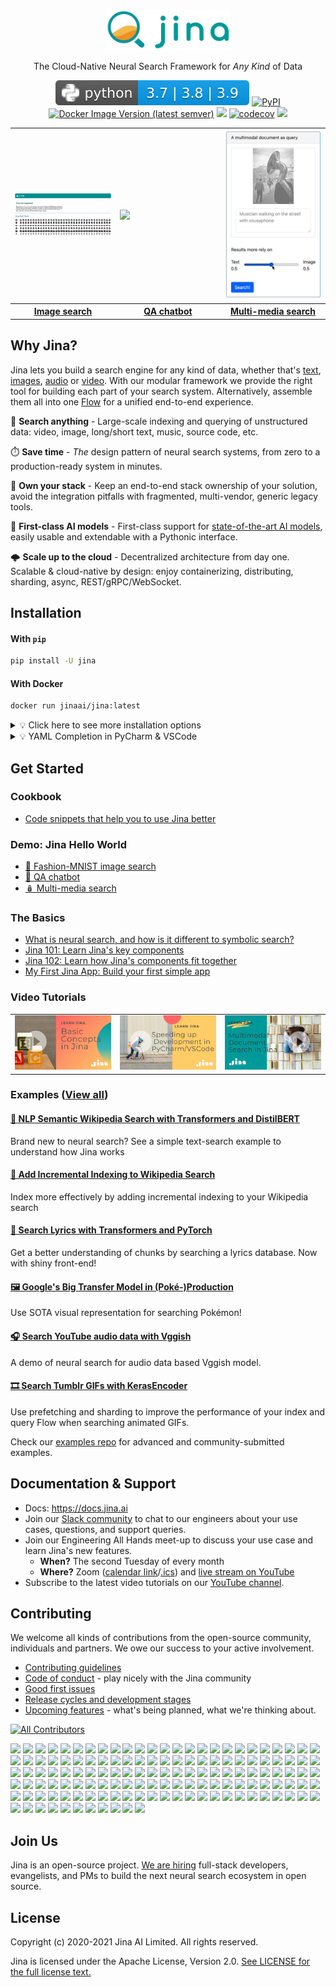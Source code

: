 <p align="center">
<img src="https://github.com/jina-ai/jina/blob/master/.github/logo-only.gif?raw=true" alt="Jina banner" width="200px">
</p>

<p align="center">
The Cloud-Native Neural Search Framework for <i>Any Kind</i> of Data
</p>


<p align=center>
<a href="https://pypi.org/project/jina/"><img src="https://github.com/jina-ai/jina/blob/master/.github/badges/python-badge.svg?raw=true" alt="Python 3.7 3.8 3.9" title="Jina supports Python 3.7 and above"></a>
<a href="https://pypi.org/project/jina/"><img src="https://img.shields.io/pypi/v/jina?color=%23099cec&amp;label=PyPI&amp;logo=pypi&amp;logoColor=white" alt="PyPI"></a>
<a href="https://hub.docker.com/r/jinaai/jina/tags"><img src="https://img.shields.io/docker/v/jinaai/jina?color=%23099cec&amp;label=Docker&amp;logo=docker&amp;logoColor=white&amp;sort=semver" alt="Docker Image Version (latest semver)"></a>
<a href="https://pepy.tech/project/jina"><img src="https://pepy.tech/badge/jina/month"></a>
<a href="https://codecov.io/gh/jina-ai/jina"><img src="https://codecov.io/gh/jina-ai/jina/branch/master/graph/badge.svg" alt="codecov"></a>
<a href="https://slack.jina.ai"><img src="https://img.shields.io/badge/Slack-500%2B-blueviolet"></a>
</p>


<table>
  <tr>
    <td width="30%">
      <a href="./.github/pages/hello-world.md#-fashion-image-search">
        <img src="https://github.com/jina-ai/jina/blob/master/.github/images/hello-world.gif?raw=true" />
      </a>
    </td>
    <td width="30%">
<a href="./.github/pages/hello-world.md#-covid-19-chatbot">
<img src="https://github.com/jina-ai/jina/blob/master/.github/images/helloworld-chatbot.gif?raw=true" />
</a>
    </td>
    <td width="30%">
<a href="https://youtu.be/B_nH8GCmBfc">
<img src="https://github.com/jina-ai/jina/blob/master/.github/images/helloworld-multimodal.gif?raw=true" />
</a>
    </td>
  </tr>
  <tr>
    <th>
      <a href="./.github/pages/hello-world.md#-fashion-image-search">Image search</a>
    </th>
    <th>
      <a href="./.github/pages/hello-world.md#-covid-19-chatbot">QA chatbot</a>
    </th>
    <th>
      <a href="./.github/pages/hello-world.md#-multimodal-document-search">Multi-media search</a>
    </th>
  </tr>
</table>

## Why Jina?

Jina lets you build a search engine for any kind of data, whether that's [text](https://github.com/jina-ai/examples/tree/master/wikipedia-sentences), [images](https://github.com/jina-ai/examples/tree/master/pokedex-with-bit), [audio](https://github.com/jina-ai/examples/tree/master/audio-search) or [video](https://github.com/jina-ai/examples/tree/master/tumblr-gif-search). With our modular framework we provide the right tool for building each part of your search system. Alternatively, assemble them all into one [Flow](https://101.jina.ai/#Flow) for a unified end-to-end experience. 


🌌 **Search anything** - Large-scale indexing and querying of unstructured data: video, image, long/short text, music, source code, etc.

⏱️ **Save time** - *The* design pattern of neural search systems, from zero to a production-ready system in minutes.

🍱 **Own your stack** - Keep an end-to-end stack ownership of your solution, avoid the integration pitfalls with fragmented, multi-vendor, generic legacy tools.

🧠 **First-class AI models** - First-class support for [state-of-the-art AI models](https://docs.jina.ai/chapters/all_exec.html), easily usable and extendable with a Pythonic interface.

🌩️ **Scale up to the cloud** - Decentralized architecture from day one. Scalable & cloud-native by design: enjoy containerizing, distributing, sharding, async, REST/gRPC/WebSocket.


## Installation

#### With `pip`

```sh
pip install -U jina
```

#### With Docker

```sh
docker run jinaai/jina:latest
```

<details>
<summary>💡 Click here to see more installation options</summary>

| 📦<br><sub><sup>x86/64,arm/v6,v7,[v8 (Apple M1)](https://github.com/jina-ai/jina/issues/1781)</sup></sub> | On Linux/macOS & Python 3.7/3.8/[3.9](https://github.com/jina-ai/jina/issues/1801) | Docker Users|
| --- | --- | --- |
| Standard | `pip install -U jina` | `docker run jinaai/jina:latest` |
| <sub><a href="https://api.jina.ai/daemon/">Daemon</a></sub> | <sub>`pip install -U "jina[daemon]"`</sub> | <sub>`docker run --network=host jinaai/jina:latest-daemon`</sub> |
| <sub>With Extras</sub> | <sub>`pip install -U "jina[devel]"`</sub> | <sub>`docker run jinaai/jina:latest-devel`</sub> |
| <sub>Dev/Pre-Release</sub> | <sub>`pip install --pre jina`</sub> | <sub>`docker run jinaai/jina:master`</sub> |

Version identifiers [are explained here](https://github.com/jina-ai/jina/blob/master/RELEASE.md). To install Jina with extra dependencies [please refer to the docs](https://docs.jina.ai/chapters/install/via-pip.html). Jina can run on [Windows Subsystem for Linux](https://docs.microsoft.com/en-us/windows/wsl/install-win10). We welcome the community to help us with [native Windows support](https://github.com/jina-ai/jina/issues/1252).

</details>

<details>
<summary>💡 YAML Completion in PyCharm & VSCode</summary>

Developing Jina app often means writing YAML configs. We provide a [JSON Schema](https://json-schema.org/) for your IDE to enable code completion, syntax validation, members listing and displaying help text. Here is a [video tutorial](https://youtu.be/qOD-6mihUzQ) to walk you through the setup.

<table>
  <tr>
    <td>
<a href="https://www.youtube.com/watch?v=qOD-6mihUzQ&ab_channel=JinaAI"><img src="https://github.com/jina-ai/jina/blob/master/.github/images/pycharm-schema.gif?raw=true" /></a>
    </td>
    <td>

**PyCharm**

1. Click menu `Preferences` -> `JSON Schema mappings`;
2. Add a new schema, in the `Schema File or URL` write `https://api.jina.ai/schemas/latest.json`; select `JSON Schema Version 7`;
3. Add a file path pattern and link it to `*.jaml` and `*.jina.yml`.

</td>
</tr>
<tr>
    <td>
<a href="https://www.youtube.com/watch?v=qOD-6mihUzQ&ab_channel=JinaAI"><img src="https://github.com/jina-ai/jina/blob/master/.github/images/vscode-schema.gif?raw=true" /></a>
    </td>
    <td>

**VSCode**

1. Install the extension: `YAML Language Support by Red Hat`;
2. In IDE-level `settings.json` add:

```json
"yaml.schemas": {
    "https://api.jina.ai/schemas/latest.json": ["/*.jina.yml", "/*.jaml"],
}
```

</td>
</tr>
</table>
</details>

## Get Started


### Cookbook

- [Code snippets that help you to use Jina better](./.github/pages/snippets.md)

### Demo: Jina Hello World

- [👗 Fashion-MNIST image search](./.github/pages/hello-world.md#-fashion-image-search)
- [🤖 QA chatbot](./.github/pages/hello-world.md#-covid-19-chatbot)
- [🪆 Multi-media search](./.github/pages/hello-world.md#-multimodal-document-search)

### The Basics

- [What is neural search, and how is it different to symbolic search?](https://jina.ai/2020/07/06/What-is-Neural-Search-and-Why-Should-I-Care.html)
- [Jina 101: Learn Jina's key components](https://docs.jina.ai/chapters/101/)
- [Jina 102: Learn how Jina's components fit together](https://docs.jina.ai/chapters/102/)
- [My First Jina App: Build your first simple app](https://docs.jina.ai/chapters/my_first_jina_app/)


### Video Tutorials

<table>
  <tr>
    <td width="33%">
    <a href="https://youtu.be/zvXkQkqd2I8">
      <img src="https://github.com/jina-ai/jina/blob/master/.github/images/basic-concept.png?raw=true"/>
    </a>
    </td>
    <td width="33%">
    <a href="https://youtu.be/qOD-6mihUzQ">
      <img src="https://github.com/jina-ai/jina/blob/master/.github/images/speedup.png?raw=true"/>
    </a>
    </td>
    <td width="33%">
    <a href="https://youtu.be/B_nH8GCmBfc">
      <img src="https://github.com/jina-ai/jina/blob/master/.github/images/multimodal-search.png?raw=true"/>
    </a>
    </td>
  </tr>
</table>


### Examples ([View all](https://github.com/jina-ai/examples))
 
#### [📄 NLP Semantic Wikipedia Search with Transformers and DistilBERT](https://github.com/jina-ai/examples/tree/master/wikipedia-sentences)
Brand new to neural search? See a simple text-search example to understand how Jina works 

#### [📄 Add Incremental Indexing to Wikipedia Search](https://github.com/jina-ai/examples/tree/master/wikipedia-sentences-incremental)
Index more effectively by adding incremental indexing to your Wikipedia search 

#### [📄 Search Lyrics with Transformers and PyTorch](https://github.com/jina-ai/examples/tree/master/multires-lyrics-search)
Get a better understanding of chunks by searching a lyrics database. Now with shiny front-end! 

#### [🖼️ Google's Big Transfer Model in (Poké-)Production](https://github.com/jina-ai/examples/tree/master/pokedex-with-bit)
Use SOTA visual representation for searching Pokémon!

#### [🎧 Search YouTube audio data with Vggish](https://github.com/jina-ai/examples/tree/master/audio-search)
A demo of neural search for audio data based Vggish model. 

#### [🎞️ Search Tumblr GIFs with KerasEncoder](https://github.com/jina-ai/examples/tree/master/tumblr-gif-search)
Use prefetching and sharding to improve the performance of your index and query Flow when searching animated GIFs.

Check our [examples repo](https://github.com/jina-ai/examples) for advanced and community-submitted examples.

## Documentation & Support

- Docs: https://docs.jina.ai
- Join our [Slack community](https://slack.jina.ai) to chat to our engineers about your use cases, questions, and support queries.
- Join our Engineering All Hands meet-up to discuss your use case and learn Jina's new features.
    - **When?** The second Tuesday of every month
    - **Where?** Zoom ([calendar link](https://calendar.google.com/event?action=TEMPLATE&tmeid=MHIybG03cjAwaXE3ZzRrYmVpaDJyZ2FpZjlfMjAyMDEwMTNUMTIwMDAwWiBjXzF0NW9nZnAyZDQ1djhmaXQ5ODFqMDhtY200QGc&tmsrc=c_1t5ogfp2d45v8fit981j08mcm4%40group.calendar.google.com&scp=ALL)/[.ics](https://hanxiao.io/2020/08/06/Engineering-All-Hands-in-Public/jina-ai-public.ics)) and [live stream on YouTube](https://youtube.com/c/jina-ai)
- Subscribe to the latest video tutorials on our [YouTube channel](https://youtube.com/c/jina-ai).


## Contributing

We welcome all kinds of contributions from the open-source community, individuals and partners. We owe our success to your active involvement.

- [Contributing guidelines](CONTRIBUTING.md)
- [Code of conduct](https://github.com/jina-ai/jina/blob/master/.github/CODE_OF_CONDUCT.md) - play nicely with the Jina community
- [Good first issues](https://github.com/jina-ai/jina/issues?q=is%3Aopen+is%3Aissue+label%3A%22good+first+issue%22)
- [Release cycles and development stages](RELEASE.md)
- [Upcoming features](https://portal.productboard.com/jinaai/) - what's being planned, what we're thinking about.



<!-- ALL-CONTRIBUTORS-BADGE:START - Do not remove or modify this section -->
[![All Contributors](https://img.shields.io/badge/all_contributors-136-orange.svg?style=flat-square)](#contributors-)
<!-- ALL-CONTRIBUTORS-BADGE:END -->

<!-- ALL-CONTRIBUTORS-LIST:START - Do not remove or modify this section -->
<!-- prettier-ignore-start -->
<!-- markdownlint-disable -->


<a href="https://jina.ai/"><img src="https://avatars1.githubusercontent.com/u/61045304?v=4" class="avatar-user" width="28px;"/></a> <a href="http://weizhen.rocks/"><img src="https://avatars3.githubusercontent.com/u/5943684?v=4" class="avatar-user" width="28px;"/></a> <a href="https://github.com/phamtrancsek12"><img src="https://avatars3.githubusercontent.com/u/14146667?v=4" class="avatar-user" width="28px;"/></a> <a href="https://github.com/gsajko"><img src="https://avatars1.githubusercontent.com/u/42315895?v=4" class="avatar-user" width="28px;"/></a> <a href="https://t.me/neural_network_engineering"><img src="https://avatars1.githubusercontent.com/u/1935623?v=4" class="avatar-user" width="28px;"/></a> <a href="https://hanxiao.io/"><img src="https://avatars2.githubusercontent.com/u/2041322?v=4" class="avatar-user" width="28px;"/></a> <a href="https://github.com/YueLiu-jina"><img src="https://avatars1.githubusercontent.com/u/64522311?v=4" class="avatar-user" width="28px;"/></a> <a href="https://github.com/nan-wang"><img src="https://avatars3.githubusercontent.com/u/4329072?v=4" class="avatar-user" width="28px;"/></a> <a href="https://github.com/tracy-propertyguru"><img src="https://avatars2.githubusercontent.com/u/47736458?v=4" class="avatar-user" width="28px;"/></a> <a href="https://www.linkedin.com/in/maanavshah/"><img src="https://avatars0.githubusercontent.com/u/30289560?v=4" class="avatar-user" width="28px;"/></a>
<a href="https://github.com/iego2017"><img src="https://avatars3.githubusercontent.com/u/44792649?v=4" class="avatar-user" width="28px;"/></a> <a href="https://www.davidsanwald.net/"><img src="https://avatars1.githubusercontent.com/u/10153003?v=4" class="avatar-user" width="28px;"/></a> <a href="http://alexcg1.github.io/"><img src="https://avatars2.githubusercontent.com/u/4182659?v=4" class="avatar-user" width="28px;"/></a> <a href="https://github.com/shivam-raj"><img src="https://avatars3.githubusercontent.com/u/43991882?v=4" class="avatar-user" width="28px;"/></a> <a href="http://dncc.github.io/"><img src="https://avatars1.githubusercontent.com/u/126445?v=4" class="avatar-user" width="28px;"/></a> <a href="http://johnarevalo.github.io/"><img src="https://avatars3.githubusercontent.com/u/1301626?v=4" class="avatar-user" width="28px;"/></a> <a href="https://github.com/imsergiy"><img src="https://avatars3.githubusercontent.com/u/8855485?v=4" class="avatar-user" width="28px;"/></a> <a href="https://guiferviz.com/"><img src="https://avatars2.githubusercontent.com/u/11474949?v=4" class="avatar-user" width="28px;"/></a> <a href="https://github.com/rohan1chaudhari"><img src="https://avatars1.githubusercontent.com/u/9986322?v=4" class="avatar-user" width="28px;"/></a> <a href="https://www.linkedin.com/in/mohong-pan/"><img src="https://avatars0.githubusercontent.com/u/45755474?v=4" class="avatar-user" width="28px;"/></a>
<a href="https://github.com/anish2197"><img src="https://avatars2.githubusercontent.com/u/16228282?v=4" class="avatar-user" width="28px;"/></a> <a href="https://github.com/joanna350"><img src="https://avatars0.githubusercontent.com/u/19216902?v=4" class="avatar-user" width="28px;"/></a> <a href="https://www.linkedin.com/in/madhukar01"><img src="https://avatars0.githubusercontent.com/u/15910378?v=4" class="avatar-user" width="28px;"/></a> <a href="https://github.com/maximilianwerk"><img src="https://avatars0.githubusercontent.com/u/4920275?v=4" class="avatar-user" width="28px;"/></a> <a href="https://github.com/emmaadesile"><img src="https://avatars2.githubusercontent.com/u/26192691?v=4" class="avatar-user" width="28px;"/></a> <a href="https://github.com/YikSanChan"><img src="https://avatars1.githubusercontent.com/u/17229109?v=4" class="avatar-user" width="28px;"/></a> <a href="https://github.com/Zenahr"><img src="https://avatars1.githubusercontent.com/u/47085752?v=4" class="avatar-user" width="28px;"/></a> <a href="https://github.com/JoanFM"><img src="https://avatars3.githubusercontent.com/u/19825685?v=4" class="avatar-user" width="28px;"/></a> <a href="http://yangboz.github.io/"><img src="https://avatars3.githubusercontent.com/u/481954?v=4" class="avatar-user" width="28px;"/></a> <a href="https://github.com/boussoffara"><img src="https://avatars0.githubusercontent.com/u/10478725?v=4" class="avatar-user" width="28px;"/></a>
<a href="https://github.com/fhaase2"><img src="https://avatars2.githubusercontent.com/u/44052928?v=4" class="avatar-user" width="28px;"/></a> <a href="https://github.com/Morriaty-The-Murderer"><img src="https://avatars3.githubusercontent.com/u/12904434?v=4" class="avatar-user" width="28px;"/></a> <a href="https://github.com/rutujasurve94"><img src="https://avatars1.githubusercontent.com/u/9448002?v=4" class="avatar-user" width="28px;"/></a> <a href="https://github.com/theUnkownName"><img src="https://avatars0.githubusercontent.com/u/3002344?v=4" class="avatar-user" width="28px;"/></a> <a href="https://github.com/vltmn"><img src="https://avatars3.githubusercontent.com/u/8930322?v=4" class="avatar-user" width="28px;"/></a> <a href="https://github.com/Kavan72"><img src="https://avatars3.githubusercontent.com/u/19048640?v=4" class="avatar-user" width="28px;"/></a> <a href="https://github.com/bwanglzu"><img src="https://avatars1.githubusercontent.com/u/9794489?v=4" class="avatar-user" width="28px;"/></a> <a href="https://github.com/antonkurenkov"><img src="https://avatars2.githubusercontent.com/u/52166018?v=4" class="avatar-user" width="28px;"/></a> <a href="https://github.com/redram"><img src="https://avatars3.githubusercontent.com/u/1285370?v=4" class="avatar-user" width="28px;"/></a> <a href="https://github.com/ericsyh"><img src="https://avatars3.githubusercontent.com/u/10498732?v=4" class="avatar-user" width="28px;"/></a>
<a href="https://github.com/festeh"><img src="https://avatars1.githubusercontent.com/u/6877858?v=4" class="avatar-user" width="28px;"/></a> <a href="http://julielab.de/Staff/Erik+F%C3%A4%C3%9Fler.html"><img src="https://avatars1.githubusercontent.com/u/4648560?v=4" class="avatar-user" width="28px;"/></a> <a href="https://www.cnblogs.com/callyblog/"><img src="https://avatars2.githubusercontent.com/u/30991932?v=4" class="avatar-user" width="28px;"/></a> <a href="https://github.com/JamesTang-jinaai"><img src="https://avatars3.githubusercontent.com/u/69177855?v=4" class="avatar-user" width="28px;"/></a> <a href="https://github.com/coolmian"><img src="https://avatars3.githubusercontent.com/u/36444522?v=4" class="avatar-user" width="28px;"/></a> <a href="http://www.joaopalotti.com/"><img src="https://avatars2.githubusercontent.com/u/852343?v=4" class="avatar-user" width="28px;"/></a> <a href="https://github.com/davidli-oneflick"><img src="https://avatars.githubusercontent.com/u/62926164?v=4" class="avatar-user" width="28px;"/></a> <a href="https://github.com/davidbp"><img src="https://avatars.githubusercontent.com/u/4223580?v=4" class="avatar-user" width="28px;"/></a> <a href="https://github.com/JamesTang-616"><img src="https://avatars.githubusercontent.com/u/69177855?v=4" class="avatar-user" width="28px;"/></a> <a href="https://github.com/xinbinhuang"><img src="https://avatars.githubusercontent.com/u/27927454?v=4" class="avatar-user" width="28px;"/></a>
<a href="https://www.linkedin.com/in/lucia-loher/"><img src="https://avatars.githubusercontent.com/u/64148900?v=4" class="avatar-user" width="28px;"/></a> <a href="https://github.com/bhavsarpratik"><img src="https://avatars.githubusercontent.com/u/23080576?v=4" class="avatar-user" width="28px;"/></a> <a href="https://github.com/pgiank28"><img src="https://avatars.githubusercontent.com/u/17511966?v=4" class="avatar-user" width="28px;"/></a> <a href="http://fayeah.github.io/"><img src="https://avatars.githubusercontent.com/u/29644978?v=4" class="avatar-user" width="28px;"/></a> <a href="https://github.com/julianpetrich"><img src="https://avatars.githubusercontent.com/u/37179344?v=4" class="avatar-user" width="28px;"/></a> <a href="https://github.com/alasdairtran"><img src="https://avatars.githubusercontent.com/u/10582768?v=4" class="avatar-user" width="28px;"/></a> <a href="https://github.com/Immich"><img src="https://avatars.githubusercontent.com/u/9353470?v=4" class="avatar-user" width="28px;"/></a> <a href="https://github.com/NouiliKh"><img src="https://avatars.githubusercontent.com/u/22430520?v=4" class="avatar-user" width="28px;"/></a> <a href="https://github.com/atibaup"><img src="https://avatars.githubusercontent.com/u/1799897?v=4" class="avatar-user" width="28px;"/></a> <a href="https://github.com/Gracegrx"><img src="https://avatars.githubusercontent.com/u/23142113?v=4" class="avatar-user" width="28px;"/></a>
<a href="https://github.com/ManudattaG"><img src="https://avatars.githubusercontent.com/u/8463344?v=4" class="avatar-user" width="28px;"/></a> <a href="https://github.com/ddelange"><img src="https://avatars.githubusercontent.com/u/14880945?v=4" class="avatar-user" width="28px;"/></a> <a href="https://github.com/clennan"><img src="https://avatars.githubusercontent.com/u/19587525?v=4" class="avatar-user" width="28px;"/></a> <a href="https://www.linkedin.com/in/akurniawan25/"><img src="https://avatars.githubusercontent.com/u/4723643?v=4" class="avatar-user" width="28px;"/></a> <a href="https://github.com/yk"><img src="https://avatars.githubusercontent.com/u/858040?v=4" class="avatar-user" width="28px;"/></a> <a href="https://github.com/cpooley"><img src="https://avatars.githubusercontent.com/u/17229557?v=4" class="avatar-user" width="28px;"/></a> <a href="https://github.com/pswu11"><img src="https://avatars.githubusercontent.com/u/48913707?v=4" class="avatar-user" width="28px;"/></a> <a href="https://github.com/hongchhe"><img src="https://avatars.githubusercontent.com/u/25891193?v=4" class="avatar-user" width="28px;"/></a> <a href="https://github.com/Kelton8Z"><img src="https://avatars.githubusercontent.com/u/22567795?v=4" class="avatar-user" width="28px;"/></a> <a href="https://github.com/fernandakawasaki"><img src="https://avatars.githubusercontent.com/u/50497814?v=4" class="avatar-user" width="28px;"/></a>
<a href="https://shivaylamba.netlify.app/"><img src="https://avatars.githubusercontent.com/u/19529592?v=4" class="avatar-user" width="28px;"/></a> <a href="https://github.com/serge-m"><img src="https://avatars.githubusercontent.com/u/4344566?v=4" class="avatar-user" width="28px;"/></a> <a href="https://kilsenp.github.io/"><img src="https://avatars.githubusercontent.com/u/5173119?v=4" class="avatar-user" width="28px;"/></a> <a href="http://willperkins.com/"><img src="https://avatars.githubusercontent.com/u/576702?v=4" class="avatar-user" width="28px;"/></a> <a href="https://stackoverflow.com/users/7513718/el-aoutar-hamza"><img src="https://avatars.githubusercontent.com/u/12495892?v=4" class="avatar-user" width="28px;"/></a> <a href="https://github.com/PietroAnsidei"><img src="https://avatars.githubusercontent.com/u/31099206?v=4" class="avatar-user" width="28px;"/></a> <a href="https://sebastianlettner.info/"><img src="https://avatars.githubusercontent.com/u/51201318?v=4" class="avatar-user" width="28px;"/></a> <a href="https://github.com/robertjrodger"><img src="https://avatars.githubusercontent.com/u/15660082?v=4" class="avatar-user" width="28px;"/></a> <a href="https://www.imxiqi.com/"><img src="https://avatars.githubusercontent.com/u/4802250?v=4" class="avatar-user" width="28px;"/></a> <a href="https://github.com/strawberrypie"><img src="https://avatars.githubusercontent.com/u/29224443?v=4" class="avatar-user" width="28px;"/></a>
<a href="https://github.com/RenrakuRunrat"><img src="https://avatars.githubusercontent.com/u/14925249?v=4" class="avatar-user" width="28px;"/></a> <a href="https://github.com/Showtim3"><img src="https://avatars.githubusercontent.com/u/30312043?v=4" class="avatar-user" width="28px;"/></a> <a href="https://github.com/jacobowitz"><img src="https://avatars.githubusercontent.com/u/6544965?v=4" class="avatar-user" width="28px;"/></a> <a href="https://github.com/mezig351"><img src="https://avatars.githubusercontent.com/u/10896185?v=4" class="avatar-user" width="28px;"/></a> <a href="http://hargup.in/"><img src="https://avatars.githubusercontent.com/u/2477788?v=4" class="avatar-user" width="28px;"/></a> <a href="https://github.com/YueLiu1415926"><img src="https://avatars.githubusercontent.com/u/64522311?v=4" class="avatar-user" width="28px;"/></a> <a href="https://www.cnblogs.com/callyblog/"><img src="https://avatars.githubusercontent.com/u/30991932?v=4" class="avatar-user" width="28px;"/></a> <a href="https://github.com/smy0428"><img src="https://avatars.githubusercontent.com/u/61920576?v=4" class="avatar-user" width="28px;"/></a> <a href="https://github.com/SirsikarAkshay"><img src="https://avatars.githubusercontent.com/u/19791969?v=4" class="avatar-user" width="28px;"/></a> <a href="https://github.com/fsal"><img src="https://avatars.githubusercontent.com/u/9203508?v=4" class="avatar-user" width="28px;"/></a>
<a href="https://github.com/uvipen"><img src="https://avatars.githubusercontent.com/u/47221207?v=4" class="avatar-user" width="28px;"/></a> <a href="https://www.linkedin.com/in/carlosbaezruiz/"><img src="https://avatars.githubusercontent.com/u/1107703?v=4" class="avatar-user" width="28px;"/></a> <a href="https://github.com/seraco"><img src="https://avatars.githubusercontent.com/u/25517036?v=4" class="avatar-user" width="28px;"/></a> <a href="https://github.com/bio-howard"><img src="https://avatars.githubusercontent.com/u/74507907?v=4" class="avatar-user" width="28px;"/></a> <a href="https://github.com/rameshwara"><img src="https://avatars.githubusercontent.com/u/13378629?v=4" class="avatar-user" width="28px;"/></a> <a href="https://github.com/harry-stark"><img src="https://avatars.githubusercontent.com/u/43717480?v=4" class="avatar-user" width="28px;"/></a> <a href="http://bit.ly/3qKM0uO"><img src="https://avatars.githubusercontent.com/u/13751208?v=4" class="avatar-user" width="28px;"/></a> <a href="https://www.linkedin.com/in/amrit3701/"><img src="https://avatars.githubusercontent.com/u/10414959?v=4" class="avatar-user" width="28px;"/></a> <a href="https://github.com/kaushikb11"><img src="https://avatars.githubusercontent.com/u/45285388?v=4" class="avatar-user" width="28px;"/></a> <a href="https://github.com/bsherifi"><img src="https://avatars.githubusercontent.com/u/32338617?v=4" class="avatar-user" width="28px;"/></a>
<a href="https://blog.lsgrep.com/"><img src="https://avatars.githubusercontent.com/u/3893940?v=4" class="avatar-user" width="28px;"/></a> <a href="https://github.com/averkij"><img src="https://avatars.githubusercontent.com/u/1473991?v=4" class="avatar-user" width="28px;"/></a> <a href="https://github.com/PabloRN"><img src="https://avatars.githubusercontent.com/u/727564?v=4" class="avatar-user" width="28px;"/></a> <a href="https://prasakis.com/"><img src="https://avatars.githubusercontent.com/u/10392953?v=4" class="avatar-user" width="28px;"/></a> <a href="https://github.com/tadejsv"><img src="https://avatars.githubusercontent.com/u/11489772?v=4" class="avatar-user" width="28px;"/></a> <a href="https://github.com/friedsiberian"><img src="https://avatars.githubusercontent.com/u/79760314?v=4" class="avatar-user" width="28px;"/></a> <a href="https://github.com/rjgallego"><img src="https://avatars.githubusercontent.com/u/59635994?v=4" class="avatar-user" width="28px;"/></a> <a href="https://github.com/jancijen"><img src="https://avatars.githubusercontent.com/u/28826229?v=4" class="avatar-user" width="28px;"/></a> <a href="https://github.com/doomdabo"><img src="https://avatars.githubusercontent.com/u/72394295?v=4" class="avatar-user" width="28px;"/></a> <a href="https://cristianmtr.github.io/resume/"><img src="https://avatars.githubusercontent.com/u/8330330?v=4" class="avatar-user" width="28px;"/></a>
<a href="http://www.efho.de/"><img src="https://avatars.githubusercontent.com/u/6096895?v=4" class="avatar-user" width="28px;"/></a> <a href="https://github.com/ApurvaMisra"><img src="https://avatars.githubusercontent.com/u/22544948?v=4" class="avatar-user" width="28px;"/></a> <a href="https://github.com/deepampatel"><img src="https://avatars.githubusercontent.com/u/19245659?v=4" class="avatar-user" width="28px;"/></a> <a href="https://github.com/jyothishkjames"><img src="https://avatars.githubusercontent.com/u/937528?v=4" class="avatar-user" width="28px;"/></a> <a href="https://github.com/LukeekuL"><img src="https://avatars.githubusercontent.com/u/24293913?v=4" class="avatar-user" width="28px;"/></a> <a href="https://github.com/tadej-redstone"><img src="https://avatars.githubusercontent.com/u/69796623?v=4" class="avatar-user" width="28px;"/></a> <a href="https://github.com/janandreschweiger"><img src="https://avatars.githubusercontent.com/u/44372046?v=4" class="avatar-user" width="28px;"/></a> <a href="https://github.com/FionnD"><img src="https://avatars.githubusercontent.com/u/59612379?v=4" class="avatar-user" width="28px;"/></a> <a href="https://www.linkedin.com/in/prabhupad-pradhan/"><img src="https://avatars.githubusercontent.com/u/11462012?v=4" class="avatar-user" width="28px;"/></a> <a href="https://github.com/BastinJafari"><img src="https://avatars.githubusercontent.com/u/25417797?v=4" class="avatar-user" width="28px;"/></a>
<a href="https://www.linkedin.com/in/deepankar-mahapatro/"><img src="https://avatars.githubusercontent.com/u/9050737?v=4" class="avatar-user" width="28px;"/></a> <a href="https://github.com/aga11313"><img src="https://avatars.githubusercontent.com/u/23415764?v=4" class="avatar-user" width="28px;"/></a> <a href="https://github.com/ThePfarrer"><img src="https://avatars.githubusercontent.com/u/7157861?v=4" class="avatar-user" width="28px;"/></a> <a href="https://www.linkedin.com/in/yuanb/"><img src="https://avatars.githubusercontent.com/u/12972261?v=4" class="avatar-user" width="28px;"/></a> <a href="https://github.com/Yongxuanzhang"><img src="https://avatars.githubusercontent.com/u/44033547?v=4" class="avatar-user" width="28px;"/></a> <a href="https://sreerag-ibtl.github.io/"><img src="https://avatars.githubusercontent.com/u/39914922?v=4" class="avatar-user" width="28px;"/></a> <a href="https://github.com/Roshanjossey"><img src="https://avatars.githubusercontent.com/u/8488446?v=4" class="avatar-user" width="28px;"/></a> <a href="https://github.com/HelioStrike"><img src="https://avatars.githubusercontent.com/u/34064492?v=4" class="avatar-user" width="28px;"/></a> <a href="https://educatorsrlearners.github.io/portfolio.github.io/"><img src="https://avatars.githubusercontent.com/u/17770276?v=4" class="avatar-user" width="28px;"/></a> <a href="https://github.com/anshulwadhawan"><img src="https://avatars.githubusercontent.com/u/25061477?v=4" class="avatar-user" width="28px;"/></a>
<a href="https://www.linkedin.com/in/nicholas-cwh/"><img src="https://avatars.githubusercontent.com/u/25291155?v=4" class="avatar-user" width="28px;"/></a> <a href="https://github.com/Arrrlex"><img src="https://avatars.githubusercontent.com/u/13290269?v=4" class="avatar-user" width="28px;"/></a> <a href="https://github.com/samjoy"><img src="https://avatars.githubusercontent.com/u/3750744?v=4" class="avatar-user" width="28px;"/></a> <a href="https://jina.ai/"><img src="https://avatars.githubusercontent.com/u/11627845?v=4" class="avatar-user" width="28px;"/></a> <a href="https://github.com/umbertogriffo"><img src="https://avatars.githubusercontent.com/u/1609440?v=4" class="avatar-user" width="28px;"/></a> <a href="https://github.com/dalekatwork"><img src="https://avatars.githubusercontent.com/u/40423996?v=4" class="avatar-user" width="28px;"/></a>


<!-- markdownlint-restore -->
<!-- prettier-ignore-end -->
<!-- ALL-CONTRIBUTORS-LIST:END -->


## Join Us

Jina is an open-source project. [We are hiring](https://jobs.jina.ai) full-stack developers, evangelists, and PMs to build the next neural search ecosystem in open source.


## License

Copyright (c) 2020-2021 Jina AI Limited. All rights reserved.

Jina is licensed under the Apache License, Version 2.0. [See LICENSE for the full license text.](LICENSE)
